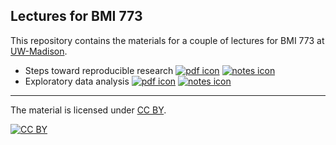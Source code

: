 ## Lectures for BMI 773

This repository contains the materials for a couple of lectures for
BMI 773 at
[UW-Madison](https://wisc.edu).

- Steps toward reproducible research
  [![pdf icon](https://kbroman.org/pages/icons16/pdf-icon.png)](https://kbroman.org/BMI773/steps2rr.pdf)
  [![notes icon](https://kbroman.org/pages/icons16/notes-icon.png)](https://kbroman.org/BMI773/steps2rr_notes.pdf)
- Exploratory data analysis
  [![pdf icon](https://kbroman.org/pages/icons16/pdf-icon.png)](https://kbroman.org/BMI773/eda.pdf)
  [![notes icon](https://kbroman.org/pages/icons16/notes-icon.png)](https://kbroman.org/BMI773/eda_notes.pdf)

---

The material is licensed under
[CC BY](https://creativecommons.org/licenses/by/3.0/).

[![CC BY](https://i.creativecommons.org/l/by/3.0/88x31.png)](https://creativecommons.org/licenses/by/3.0/)
